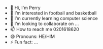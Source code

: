 - 👋 Hi, I'm Perry
- 👀 I’m interested in football and basketball  
- 🌱 I’m currently learning computer science
- 💞️ I’m looking to collaborate on ...
- 📫 How to reach me 0201618620
- 😄 Pronouns: HE/HIM
- ⚡ Fun fact: ...

<!---
mrperry27/mrperry27 is a ✨ special ✨ repository because its `README.md` (this file) appears on your GitHub profile.
You can click the Preview link to take a look at your changes.
--->
